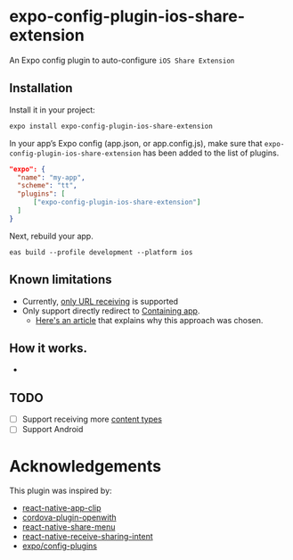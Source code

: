 # expo-config-plugin-ios-share-extension

An Expo config plugin to auto-configure `iOS Share Extension`

## Installation

Install it in your project:

```sh
expo install expo-config-plugin-ios-share-extension
```

In your app’s Expo config (app.json, or app.config.js), make sure that `expo-config-plugin-ios-share-extension` has been added to the list of plugins.

```app.json
"expo": {
  "name": "my-app",
  "scheme": "tt",
  "plugins": [
      ["expo-config-plugin-ios-share-extension"]
  ]
}
```

Next, rebuild your app.

```
eas build --profile development --platform ios
```

## Known limitations

- Currently, [only URL receiving](https://github.com/langtube/expo-config-plugin-ios-share-extension/blob/24a68b4e6efbcde4c3485bfec91dad476e0c9933/src/writeShareExtensionFiles.ts#L82) is supported
- Only support directly redirect to [Containing app](https://developer.apple.com/library/archive/documentation/General/Conceptual/ExtensibilityPG/ExtensionOverview.html).
  - [Here's an article](https://medium.com/kraaft-co/how-i-reached-the-limits-of-react-native-by-implementing-an-ios-share-extension-4f312b534f22) that explains why this approach was chosen.

## How it works.

-

## TODO

- [ ] Support receiving more [content types](https://developer.apple.com/library/archive/documentation/General/Reference/InfoPlistKeyReference/Articles/AppExtensionKeys.html#//apple_ref/doc/uid/TP40014212-SW10)
- [ ] Support Android

# Acknowledgements

This plugin was inspired by:

- [react-native-app-clip](https://github.com/bndkt/react-native-app-clip)
- [cordova-plugin-openwith](https://github.com/j3k0/cordova-plugin-openwith)
- [react-native-share-menu](https://github.com/meedan/react-native-share-menu)
- [react-native-receive-sharing-intent](https://github.com/ajith-ab/react-native-receive-sharing-intent)
- [expo/config-plugins](https://github.com/expo/config-plugins)
